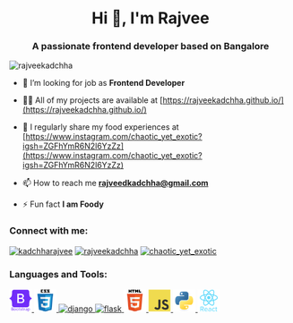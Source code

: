 <h1 align="center">Hi 👋, I'm Rajvee</h1>
<h3 align="center">A passionate frontend developer based on Bangalore</h3>

<p align="left"> <img src="https://komarev.com/ghpvc/?username=rajveekadchha&label=Profile%20views&color=0e75b6&style=flat" alt="rajveekadchha" /> </p>

- 🤝 I’m looking for job as **Frontend Developer** 

- 👨‍💻 All of my projects are available at [https://rajveekadchha.github.io/](https://rajveekadchha.github.io/)

- 📝 I regularly share my food experiences at [https://www.instagram.com/chaotic_yet_exotic?igsh=ZGFhYmR6N2l6YzZz](https://www.instagram.com/chaotic_yet_exotic?igsh=ZGFhYmR6N2l6YzZz)

- 📫 How to reach me **rajveedkadchha@gmail.com**

- ⚡ Fun fact **I am Foody**

<h3 align="left">Connect with me:</h3>
<p align="left">
<a href="https://twitter.com/kadchharajvee" target="blank"><img align="center" src="https://raw.githubusercontent.com/rahuldkjain/github-profile-readme-generator/master/src/images/icons/Social/twitter.svg" alt="kadchharajvee" height="30" width="40" /></a>
<a href="https://linkedin.com/in/rajveekadchha" target="blank"><img align="center" src="https://raw.githubusercontent.com/rahuldkjain/github-profile-readme-generator/master/src/images/icons/Social/linked-in-alt.svg" alt="rajveekadchha" height="30" width="40" /></a>
<a href="https://instagram.com/chaotic_yet_exotic" target="blank"><img align="center" src="https://raw.githubusercontent.com/rahuldkjain/github-profile-readme-generator/master/src/images/icons/Social/instagram.svg" alt="chaotic_yet_exotic" height="30" width="40" /></a>
</p>

<h3 align="left">Languages and Tools:</h3>
<p align="left"> <a href="https://getbootstrap.com" target="_blank" rel="noreferrer"> <img src="https://raw.githubusercontent.com/devicons/devicon/master/icons/bootstrap/bootstrap-plain-wordmark.svg" alt="bootstrap" width="40" height="40"/> </a> <a href="https://www.w3schools.com/css/" target="_blank" rel="noreferrer"> <img src="https://raw.githubusercontent.com/devicons/devicon/master/icons/css3/css3-original-wordmark.svg" alt="css3" width="40" height="40"/> </a> <a href="https://www.djangoproject.com/" target="_blank" rel="noreferrer"> <img src="https://cdn.worldvectorlogo.com/logos/django.svg" alt="django" width="40" height="40"/> </a> <a href="https://flask.palletsprojects.com/" target="_blank" rel="noreferrer"> <img src="https://www.vectorlogo.zone/logos/pocoo_flask/pocoo_flask-icon.svg" alt="flask" width="40" height="40"/> </a> <a href="https://www.w3.org/html/" target="_blank" rel="noreferrer"> <img src="https://raw.githubusercontent.com/devicons/devicon/master/icons/html5/html5-original-wordmark.svg" alt="html5" width="40" height="40"/> </a> <a href="https://developer.mozilla.org/en-US/docs/Web/JavaScript" target="_blank" rel="noreferrer"> <img src="https://raw.githubusercontent.com/devicons/devicon/master/icons/javascript/javascript-original.svg" alt="javascript" width="40" height="40"/> </a> <a href="https://www.python.org" target="_blank" rel="noreferrer"> <img src="https://raw.githubusercontent.com/devicons/devicon/master/icons/python/python-original.svg" alt="python" width="40" height="40"/> </a> <a href="https://reactjs.org/" target="_blank" rel="noreferrer"> <img src="https://raw.githubusercontent.com/devicons/devicon/master/icons/react/react-original-wordmark.svg" alt="react" width="40" height="40"/> </a> </p>
